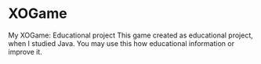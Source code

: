 # XOGame
My XOGame: Educational project
This game created as educational project, when I studied Java.
You may use this how educational information or improve it.
